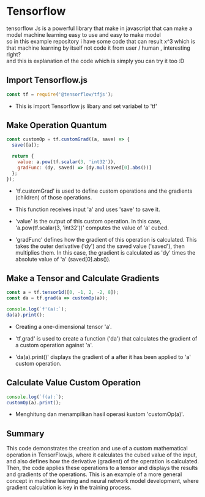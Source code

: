 # Tensorflow

tensorflow Js is a powerful library that make in javascript that can make a model machine learning easy to use and easy to make model
<br>
so in this example repository i have some code that can result x^3 which is that machine learning by itself not code it from user / human , interesting right?
<br>
and this is explanation of the code which is simply you can try it too :D

## Import Tensorflow.js

```javaScript
const tf = require('@tensorflow/tfjs');
```

- This is import Tensorflow js libary and set variabel to 'tf'

## Make Operation Quantum

```javaScript
const customOp = tf.customGrad((a, save) => {
  save([a]);

  return {
    value: a.pow(tf.scalar(3, 'int32')),
    gradFunc: (dy, saved) => [dy.mul(saved[0].abs())]
  };
});
```

- 'tf.customGrad' is used to define custom operations and the gradients (children) of those operations.

- This function receives input 'a' and uses 'save' to save it.

- 'value' is the output of this custom operation. In this case, 'a.pow(tf.scalar(3, 'int32'))' computes the value of 'a' cubed.

- 'gradFunc' defines how the gradient of this operation is calculated. This takes the outer derivative ('dy') and the saved value ('saved'), then multiplies them. In this case, the gradient is calculated as 'dy' times the absolute value of 'a' (saved[0].abs()).

## Make a Tensor and Calculate Gradients

```javaScript
const a = tf.tensor1d([0, -1, 2, -2, 8]);
const da = tf.grad(a => customOp(a));

console.log(`f'(a):`);
da(a).print();
```

- Creating a one-dimensional tensor 'a'.

- 'tf.grad' is used to create a function ('da') that calculates the gradient of a custom operation against 'a'.

- 'da(a).print()' displays the gradient of a after it has been applied to 'a' custom operation.

## Calculate Value Custom Operation

```javaScript
console.log(`f(a):`);
customOp(a).print();
```

- Menghitung dan menampilkan hasil operasi kustom 'customOp(a)'.

## Summary
This code demonstrates the creation and use of a custom mathematical operation in TensorFlow.js, where it calculates the cubed value of the input, and also defines how the derivative (gradient) of the operation is calculated. Then, the code applies these operations to a tensor and displays the results and gradients of the operations. This is an example of a more general concept in machine learning and neural network model development, where gradient calculation is key in the training process.
